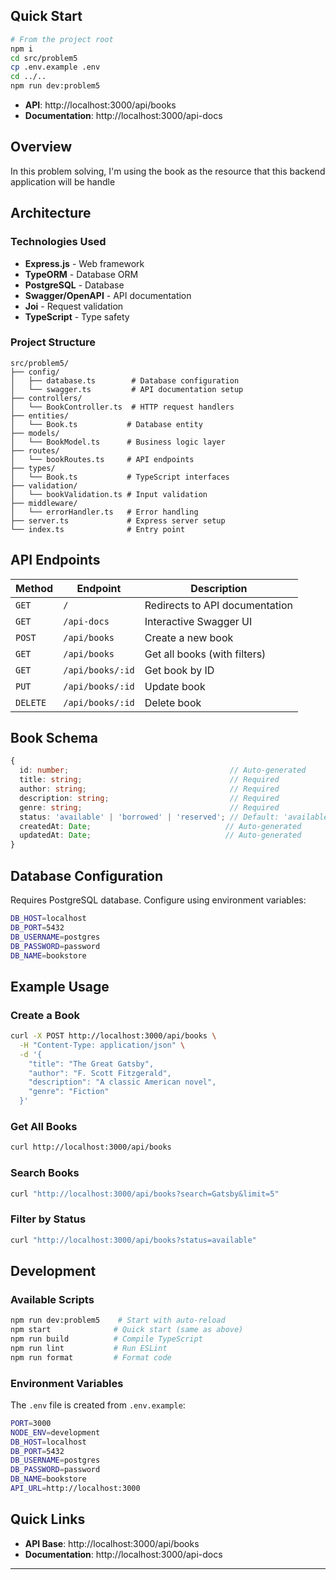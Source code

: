 ## Quick Start

```bash
# From the project root
npm i
cd src/problem5
cp .env.example .env
cd ../..
npm run dev:problem5
```

- **API**: http://localhost:3000/api/books
- **Documentation**: http://localhost:3000/api-docs

## Overview

In this problem solving, I'm using the book as the resource that this backend application will be handle

## Architecture

### Technologies Used
- **Express.js** - Web framework
- **TypeORM** - Database ORM
- **PostgreSQL** - Database
- **Swagger/OpenAPI** - API documentation
- **Joi** - Request validation
- **TypeScript** - Type safety

### Project Structure
```
src/problem5/
├── config/
│   ├── database.ts        # Database configuration
│   └── swagger.ts         # API documentation setup
├── controllers/
│   └── BookController.ts  # HTTP request handlers
├── entities/
│   └── Book.ts           # Database entity
├── models/
│   └── BookModel.ts      # Business logic layer
├── routes/
│   └── bookRoutes.ts     # API endpoints
├── types/
│   └── Book.ts           # TypeScript interfaces
├── validation/
│   └── bookValidation.ts # Input validation
├── middleware/
│   └── errorHandler.ts   # Error handling
├── server.ts             # Express server setup
└── index.ts              # Entry point
```

## API Endpoints

| Method | Endpoint | Description |
|--------|----------|-------------|
| `GET` | `/` | Redirects to API documentation |
| `GET` | `/api-docs` | Interactive Swagger UI |
| `POST` | `/api/books` | Create a new book |
| `GET` | `/api/books` | Get all books (with filters) |
| `GET` | `/api/books/:id` | Get book by ID |
| `PUT` | `/api/books/:id` | Update book |
| `DELETE` | `/api/books/:id` | Delete book |

## Book Schema

```typescript
{
  id: number;                                    // Auto-generated
  title: string;                                 // Required
  author: string;                                // Required
  description: string;                           // Required
  genre: string;                                 // Required
  status: 'available' | 'borrowed' | 'reserved'; // Default: 'available'
  createdAt: Date;                              // Auto-generated
  updatedAt: Date;                              // Auto-generated
}
```

## Database Configuration

Requires PostgreSQL database. Configure using environment variables:

```bash
DB_HOST=localhost
DB_PORT=5432
DB_USERNAME=postgres
DB_PASSWORD=password
DB_NAME=bookstore
```

## Example Usage

### Create a Book
```bash
curl -X POST http://localhost:3000/api/books \
  -H "Content-Type: application/json" \
  -d '{
    "title": "The Great Gatsby",
    "author": "F. Scott Fitzgerald",
    "description": "A classic American novel",
    "genre": "Fiction"
  }'
```

### Get All Books
```bash
curl http://localhost:3000/api/books
```

### Search Books
```bash
curl "http://localhost:3000/api/books?search=Gatsby&limit=5"
```

### Filter by Status
```bash
curl "http://localhost:3000/api/books?status=available"
```

## Development

### Available Scripts
```bash
npm run dev:problem5    # Start with auto-reload
npm start              # Quick start (same as above)
npm run build          # Compile TypeScript
npm run lint           # Run ESLint
npm run format         # Format code
```

### Environment Variables
The `.env` file is created from `.env.example`:
```bash
PORT=3000
NODE_ENV=development
DB_HOST=localhost
DB_PORT=5432
DB_USERNAME=postgres
DB_PASSWORD=password
DB_NAME=bookstore
API_URL=http://localhost:3000
```

## Quick Links

- **API Base**: http://localhost:3000/api/books
- **Documentation**: http://localhost:3000/api-docs

---
